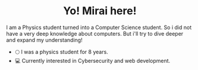 <h1 align="center">Yo! Mirai here!</h1>

I am a Physics student turned into a Computer Science student. So i did not have a very deep knowledge about computers. But i'll try to dive deeper and expand my understanding!

- 🌕 I was a physics student for 8 years.
- 💻 Currently interested in Cybersecurity and web development.
